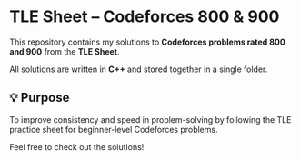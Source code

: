 # TLE Sheet – Codeforces 800 & 900

This repository contains my solutions to **Codeforces problems rated 800 and 900** from the **TLE Sheet**.

All solutions are written in **C++** and stored together in a single folder.

## 💡 Purpose

To improve consistency and speed in problem-solving by following the TLE practice sheet for beginner-level Codeforces problems.

Feel free to check out the solutions!
